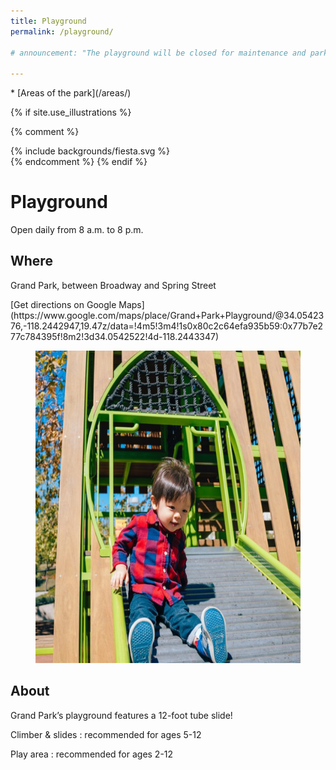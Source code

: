 ```yaml
---
title: Playground
permalink: /playground/

# announcement: "The playground will be closed for maintenance and park improvements, (including a new shade structure) from Wednesday, June 19 through Wednesday, July 3. Thank you for your patience."

---
```


<nav markdown="1">
* [Areas of the park](/areas/)
</nav>

{% if site.use_illustrations %}
<style>
.illustration {
  grid-column: -3/-1;
  grid-row: 3/5;
}
.illustration svg {
  height: 20vmax;
  width: auto;
}
main > nav:first-of-type,
main h1,
main h1 + p,
main h1 + p + h2 + p,
main h1 + p + h2 + p + p {
  grid-column-end: -4;
}
main h1 + nav + main {
  margin-top: 0;
}

main figure:last-of-type {
  width: calc(100vw - 3em);
  height: calc(100vw - 3em);
  border-radius: 50%;
}
main figure:last-of-type img {
  display: block;
  width: calc(100vw - 3.75em);
  height: calc(100vw - 3.75em);
  object-fit: cover;
  border-radius: 50%;
  max-width: none;
}
@media (min-width: 60em) {
  main figure:last-of-type {
    width: auto;
    height: auto;
    grid-column: -3/-1;
    grid-row: 3/6;
    justify-self: end;
    align-self: start;
    margin-bottom: 0;
    margin-top: -1.5em;
  }
  main figure:last-of-type img {
    width: 25vw;
    height: 25vw;
  }
}
@media (min-width: 80em) {
  main figure:last-of-type {
    margin-right: 5vw;
    grid-row: 2/6;
  }
  main figure:last-of-type img {
    width: calc(2.5/8 * 100vw - 3em);
    height: calc(2.5/8 * 100vw - 3em);
  }
}
</style>

{% comment %}
<div class="illustration">
{% include backgrounds/fiesta.svg %}
</div>
{% endcomment %}
{% endif %}

# Playground

Open daily from 8 a.m. to 8 p.m.

## Where

Grand Park, between Broadway and Spring Street

<p class="action" markdown="1">
[Get directions on Google Maps](https://www.google.com/maps/place/Grand+Park+Playground/@34.0542376,-118.2442947,19.47z/data=!4m5!3m4!1s0x80c2c64efa935b59:0x77b7e277c784395f!8m2!3d34.0542522!4d-118.2443347)
</p>

<figure>
  <img src="/uploads/areas/playground-2.jpg" alt="Playground" height="500" />
</figure>

<main class="lime-light" markdown="1">

## About

Grand Park’s playground features a 12-foot tube slide!

Climber & slides
: recommended for ages 5-12

Play area
: recommended for ages 2-12

</main>
